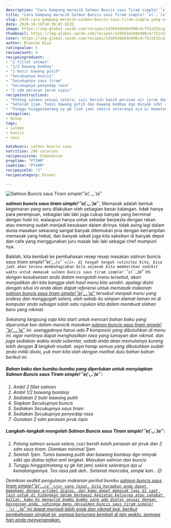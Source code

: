 ```yaml
---
description: "Cara Gampang meracik Salmon Buncis saus Tiram simple!˙˚ʚ(´◡`)ɞ˚˙ yang sempurna"
title: "Cara Gampang meracik Salmon Buncis saus Tiram simple!˙˚ʚ(´◡`)ɞ˚˙ yang sempurna"
slug: 2419-cara-gampang-meracik-salmon-buncis-saus-tiram-simple-yang-sempurna
date: 2020-10-16T18:39:07.813Z
image: https://img-global.cpcdn.com/recipes/1d3043deb9e990c4/751x532cq70/salmon-buncis-saus-tiram-simple˙˚ʚ◡ɞ˚˙-foto-resep-utama.jpg
thumbnail: https://img-global.cpcdn.com/recipes/1d3043deb9e990c4/751x532cq70/salmon-buncis-saus-tiram-simple˙˚ʚ◡ɞ˚˙-foto-resep-utama.jpg
cover: https://img-global.cpcdn.com/recipes/1d3043deb9e990c4/751x532cq70/salmon-buncis-saus-tiram-simple˙˚ʚ◡ɞ˚˙-foto-resep-utama.jpg
author: Blanche Diaz
ratingvalue: 5
reviewcount: 4
recipeingredient:
- "2 fillet salmon"
- "1/2 bawang bombay"
- "2 butir bawang putih"
- "Secukupnya buncis"
- "Secukupnya saus tiram"
- "Secukupnya penyedap rasa"
- "2 sdm perasan jeruk nipis"
recipeinstructions:
- "Potong salmon sesuai selera, cuci bersih kasih perasan air jeruk dan 2 sdm saus tiram. Diamkan minimal 1jam"
- "Setelah 1jam. Tumis bawang putih dan bawang bombay dgn minyak sdkt aja diatas teflon anti lengket. Masukan salmon dan buncis"
- "Tunggu hingga(matang sy gk liat jam) sekira seleranya aja u/ kematangannya. Tes rasa jadi deh.. Selamat mencoba, simple kan.. 😊"
categories:
- Resep
tags:
- salmon
- buncis
- saus

katakunci: salmon buncis saus 
nutrition: 298 calories
recipecuisine: Indonesian
preptime: "PT39M"
cooktime: "PT49M"
recipeyield: "2"
recipecategory: Dinner

---
```



![Salmon Buncis saus Tiram simple!˙˚ʚ(´◡`)ɞ˚˙](https://img-global.cpcdn.com/recipes/1d3043deb9e990c4/751x532cq70/salmon-buncis-saus-tiram-simple˙˚ʚ◡ɞ˚˙-foto-resep-utama.jpg)

<b><i>salmon buncis saus tiram simple!˙˚ʚ(´◡`)ɞ˚˙</i></b>, Memasak adalah bentuk kegemaran yang seru dilakukan oleh sebagian besar kalangan. tidak hanya para perempuan, sebagian laki laki juga cukup banyak yang berminat dengan hobi ini. walaupun hanya untuk sekedar berpesta dengan rekan atau memang sudah menjadi kesukaan dalam dirinya. tidak asing lagi dalam dunia masakan sekarang sangat banyak ditemukan pria dengan ketrampilan memasak yang hebat, dan banyak sekali juga kita saksikan di banyak depot dan cafe yang menggunakan juru masak laki laki sebagai chef mumpuni nya.

Baiklah, kita kembali ke pembahasan resep resep masakan <i>salmon buncis saus tiram simple!˙˚ʚ(´◡`)ɞ˚˙</i>. di tengah tengah rutinitas kita, bisa jadi akan terasa membahagiakan bila sejenak kita memberikan sedikit waktu untuk memasak salmon buncis saus tiram simple!˙˚ʚ(´◡`)ɞ˚˙ ini. dengan kesuksesan anda dalam mengolah menu tersebut, akan menjadikan diri kita bangga oleh hasil menu kita sendiri. apalagi disini dengan situs ini anda akan dapat referensi untuk memasak makanan <u>salmon buncis saus tiram simple!˙˚ʚ(´◡`)ɞ˚˙</u> tersebut menjadi menu yang endess dan menggugah selera, oleh sebab itu simpan alamat laman ini di komputer anda sebagai salah satu rujukan kita dalam membuat olahan baru yang nikmat.




Sekarang langsung saja kita start untuk mencari bahan baku yang diperuntuk kan dalam meracik masakan <u><i>salmon buncis saus tiram simple!˙˚ʚ(´◡`)ɞ˚˙</i></u> ini. seenggaknya harus ada <b>7</b> komposisi yang dibutuhkan di menu ini. agar nantinya dapat menghasilkan rasa yang lumayan dan nikmat. dan juga sediakan waktu anda sebentar, sebab anda akan memulainya kurang lebih dengan <b>3</b> langkah mudah. saya harap semua yang dibutuhkan sudah anda miliki disini, yuk mari kita olah dengan melihat dulu bahan bahan berikut ini.

<!--inarticleads1-->

##### Bahan baku dan bumbu-bumbu yang diperlukan untuk menyiapkan Salmon Buncis saus Tiram simple!˙˚ʚ(´◡`)ɞ˚˙:

1. Ambil 2 fillet salmon
1. Ambil 1/2 bawang bombay
1. Sediakan 2 butir bawang putih
1. Siapkan Secukupnya buncis
1. Sediakan Secukupnya saus tiram
1. Sediakan Secukupnya penyedap rasa
1. Gunakan 2 sdm perasan jeruk nipis




<!--inarticleads2-->

##### Langkah-langkah mengolah Salmon Buncis saus Tiram simple!˙˚ʚ(´◡`)ɞ˚˙:

1. Potong salmon sesuai selera, cuci bersih kasih perasan air jeruk dan 2 sdm saus tiram. Diamkan minimal 1jam
1. Setelah 1jam. Tumis bawang putih dan bawang bombay dgn minyak sdkt aja diatas teflon anti lengket. Masukan salmon dan buncis
1. Tunggu hingga(matang sy gk liat jam) sekira seleranya aja u/ kematangannya. Tes rasa jadi deh.. Selamat mencoba, simple kan.. 😊




Demikian sedikit pengulasan makanan perihal bumbu <u>salmon buncis saus tiram simple!˙˚ʚ(´◡`)ɞ˚˙</u> yang lezat. kita harapkan anda dapat memahami dengan artikel diatas, dan kamu dapat memasak lagi di saat lain untuk di hidangkan dalam berbagai kegiatan keluarga atau sahabat kalian. kamu bs mengulik bumbu bumbu yang ada diatas sesuai dengan keinginan anda, sehingga menu <b>salmon buncis saus tiram simple!˙˚ʚ(´◡`)ɞ˚˙</b> ini dapat menjadi lebih enak dan nikmat lagi. berikut pembahasan singkat ini, sampai berjumpa kembali di lain waktu. semoga hari anda menyenangkan.
